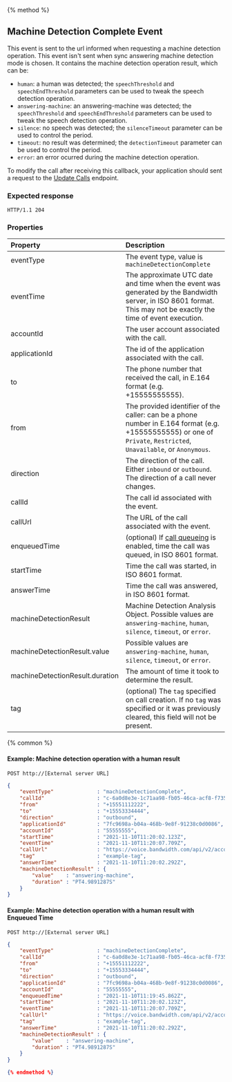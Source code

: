 {% method %}
##  Machine Detection Complete Event

This event is sent to the url informed when requesting a machine detection operation. This event isn't sent when sync answering machine detection mode is chosen. It contains the machine detection operation result, which can be:
- `human`: a human was detected; the `speechThreshold` and `speechEndThreshold` parameters can be used to tweak the speech detection operation.
- `answering-machine`: an answering-machine was detected; the `speechThreshold` and `speechEndThreshold` parameters can be used to tweak the speech detection operation.
- `silence`: no speech was detected; the `silenceTimeout` parameter can be used to control the period.
- `timeout`: no result was determined; the `detectionTimeout` parameter can be used to control the period.
- `error`: an error ocurred during the machine detection operation.

To modify the call after receiving this callback, your application should sent a request to the [Update Calls](../../methods/calls/postCallsCallId.md) endpoint.
### Expected response
```http
HTTP/1.1 204
```

### Properties
| Property                        | Description  |
|:--------------------------------|:-------------|
| eventType                       | The event type, value is `machineDetectionComplete` |
| eventTime                       | The approximate UTC date and time when the event was generated by the Bandwidth server, in ISO 8601 format. This may not be exactly the time of event execution. |
| accountId                       | The user account associated with the call. |
| applicationId                   | The id of the application associated with the call. |
| to                              | The phone number that received the call, in E.164 format (e.g. +15555555555). |
| from                            | The provided identifier of the caller: can be a phone number in E.164 format (e.g. +15555555555) or one of `Private`, `Restricted`, `Unavailable`, or `Anonymous`. |
| direction                       | The direction of the call. Either `inbound` or `outbound`. The direction of a call never changes. |
| callId                          | The call id associated with the event. |
| callUrl                         | The URL of the call associated with the event. |
| enqueuedTime                    | (optional) If [call queueing](../../rateLimits.md) is enabled, time the call was queued, in ISO 8601 format. |
| startTime                       | Time the call was started, in ISO 8601 format. |
| answerTime                      | Time the call was answered, in ISO 8601 format. |
| machineDetectionResult          | Machine Detection Analysis Object. Possible values are `answering-machine`, `human`, `silence`, `timeout`, or `error`. |
| machineDetectionResult.value    | Possible values are `answering-machine`, `human`, `silence`, `timeout`, or `error`. |
| machineDetectionResult.duration | The amount of time it took to determine the result. |
| tag                             | (optional) The `tag` specified on call creation. If no `tag` was specified or it was previously cleared, this field will not be present. |

{% common %}

#### Example: Machine detection operation with a human result

```
POST http://[External server URL]
```

```json
{
    "eventType"              : "machineDetectionComplete",
    "callId"                 : "c-6a0d8e3e-1c71aa98-fb05-46ca-acf8-f735db20fa28",
    "from"                   : "+15551112222",
    "to"                     : "+15553334444",
    "direction"              : "outbound",
    "applicationId"          : "7fc9698a-b04a-468b-9e8f-91238c0d0086",
    "accountId"              : "55555555",
    "startTime"              : "2021-11-10T11:20:02.123Z",
    "eventTime"              : "2021-11-10T11:20:07.709Z",
    "callUrl"                : "https://voice.bandwidth.com/api/v2/accounts/55555555/calls/c-6a0d8e3e-1c71aa98-fb05-46ca-acf8-f735db20fa28",
    "tag"                    : "example-tag",
    "answerTime"             : "2021-11-10T11:20:02.292Z",
    "machineDetectionResult" : {
        "value"    : "answering-machine",
        "duration" : "PT4.9891287S"
    }
}
```

#### Example: Machine detection operation with a human result with Enqueued Time

```http
POST http://[External server URL]
```

```json
{
    "eventType"              : "machineDetectionComplete",
    "callId"                 : "c-6a0d8e3e-1c71aa98-fb05-46ca-acf8-f735db20fa28",
    "from"                   : "+15551112222",
    "to"                     : "+15553334444",
    "direction"              : "outbound",
    "applicationId"          : "7fc9698a-b04a-468b-9e8f-91238c0d0086",
    "accountId"              : "55555555",
    "enqueuedTime"           : "2021-11-10T11:19:45.862Z",
    "startTime"              : "2021-11-10T11:20:02.123Z",
    "eventTime"              : "2021-11-10T11:20:07.709Z",
    "callUrl"                : "https://voice.bandwidth.com/api/v2/accounts/55555555/calls/c-6a0d8e3e-1c71aa98-fb05-46ca-acf8-f735db20fa28",
    "tag"                    : "example-tag",
    "answerTime"             : "2021-11-10T11:20:02.292Z",
    "machineDetectionResult" : {
        "value"    : "answering-machine",
        "duration" : "PT4.9891287S"
    }
}

{% endmethod %}

